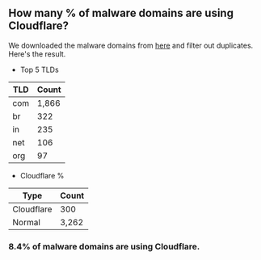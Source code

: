 ## How many % of malware domains are using Cloudflare?


We downloaded the malware domains from [here](https://urlhaus.abuse.ch) and filter out duplicates.
Here's the result.


[//]: # (start replacement)


- Top 5 TLDs

| TLD | Count |
| --- | --- |
| com | 1,866 |
| br | 322 |
| in | 235 |
| net | 106 |
| org | 97 |


- Cloudflare %

| Type | Count |
| --- | --- |
| Cloudflare | 300 |
| Normal | 3,262 |


### 8.4% of malware domains are using Cloudflare.